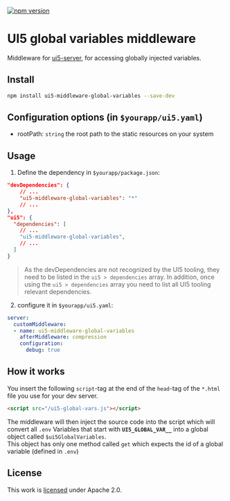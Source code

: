 [![npm version](https://badge.fury.io/js/ui5-middleware-global-variables.svg)](https://badge.fury.io/js/ui5-middleware-global-variables)

# UI5 global variables middleware

Middleware for [ui5-server](https://github.com/SAP/ui5-server), for accessing globally injected variables.

## Install

```bash
npm install ui5-middleware-global-variables --save-dev
```

## Configuration options (in `$yourapp/ui5.yaml`)

- rootPath: `string`
  the root path to the static resources on your system

## Usage

1. Define the dependency in `$yourapp/package.json`:

```json
"devDependencies": {
    // ...
    "ui5-middleware-global-variables": "*"
    // ...
},
"ui5": {
  "dependencies": [
    // ...
    "ui5-middleware-global-variables",
    // ...
  ]
}
```

> As the devDependencies are not recognized by the UI5 tooling, they need to be listed in the `ui5 > dependencies` array. In addition, once using the `ui5 > dependencies` array you need to list all UI5 tooling relevant dependencies.

2. configure it in `$yourapp/ui5.yaml`:  

```yaml
server:
  customMiddleware:
  - name: ui5-middleware-global-variables
    afterMiddleware: compression
    configuration:
      debug: true
```

## How it works

You insert the following `script`-tag at the end of the `head`-tag of the `*.html` file you use for your dev server.

```html
<script src="/ui5-global-vars.js"></script>
```

The middleware will then inject the source code into the script which will convert all `.env` Variables that start with **`UI5_GLOBAL_VAR__`** into a global object called `$ui5GlobalVariables`.  
This object has only one method called `get` which expects the id of a global variable (defined in `.env`)

## License

This work is [licensed](../../LICENSE) under Apache 2.0.